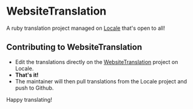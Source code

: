 # WebsiteTranslation

A ruby translation project managed on [Locale](http://www.localeapp.com/) that's open to all!

## Contributing to WebsiteTranslation

- Edit the translations directly on the [WebsiteTranslation](http://www.localeapp.com/projects/public?search=WebsiteTranslation) project on Locale.
- **That's it!**
- The maintainer will then pull translations from the Locale project and push to Github.

Happy translating!

